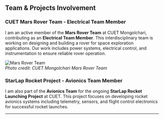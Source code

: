 ## Team & Projects Involvement

### CUET Mars Rover Team - Electrical Team Member
I am an active member of the **Mars Rover Team** at CUET Mongolchari, contributing as an **Electrical Team Member**. This interdisciplinary team is working on designing and building a rover for space exploration applications. Our work includes power systems, electrical control, and instrumentation to ensure reliable rover operation.

![Mars Rover Team](./Mongolchari_Member.jpg)  
*Photo credit: CUET Mongolchari Mars Rover Team*

### StarLap Rocket Project - Avionics Team Member
I am also part of the **Avionics Team** for the ongoing **StarLap Rocket Launching Project** at CUET. This project focuses on developing rocket avionics systems including telemetry, sensors, and flight control electronics for successful rocket launches.



---

